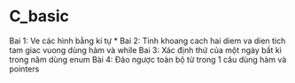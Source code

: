 # C_basic
Bai 1: Ve các hình bằng kí tự *
Bai 2: Tinh khoang cach hai diem va dien tich tam giac vuong dùng hàm và while 
Bai 3: Xác định thứ của một ngày bất kì trong năm dùng enum 
Bài 4: Đảo ngược toàn bộ từ trong 1 câu dùng hàm và pointers
